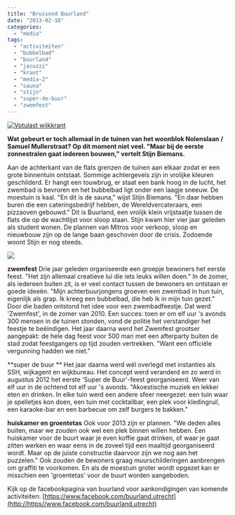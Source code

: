 ```yaml
---
title: "Bruisend Buurland"
date: "2013-02-18"
categories: 
  - "media"
tags: 
  - "activiteiten"
  - "bubbelbad"
  - "buurland"
  - "jacuzzi"
  - "krant"
  - "media-2"
  - "sauna"
  - "stijn"
  - "super-de-buur"
  - "zwemfest"
---
```


[![Votulast wijkkrant](images/buurland-in-votulastkrant-klein-225x300.png)](images/buurland-in-votulastkrant.jpg)

**Wat gebeurt er toch allemaal in de tuinen van het woonblok Nolenslaan / Samuel Mullerstraat? Op dit moment niet veel. "Maar bij de eerste zonnestralen gaat iedereen bouwen," vertelt Stijn Biemans.**

Aan de achterkant van de flats grenzen de tuinen aan elkaar zodat er een grote binnentuin ontstaat. Sommige achtergevels zijn in vrolijke kleuren geschilderd. Er hangt een touwbrug, er staat een bank hoog in de lucht, het zwembad is bevroren en het bubbelbad ligt onder een laagje sneeuw. De moestuin is kaal. "En dit is de sauna," wijst Stijn Biemans. "En daar hebben buren die een cateringsbedrijf hebben, de Wereldvercateraars, een pizzaoven gebouwd." Dit is Buurland, een vrolijk klein vrijstaatje tussen de flats die op de wachtlijst voor sloop staan. Stijn kwam hier vier jaar geleden als student wonen. De plannen van Mitros voor verkoop, sloop en nieuwbouw zijn op de lange baan geschoven door de crisis. Zodoende woont Stijn er nog steeds.

![](images/1360963008_Bruisend_buurland.jpg)

**zwemfest** Drie jaar geleden organiseerde een groepje bewoners het eerste feest. "Het zijn allemaal creatieve lui die iets leuks willen doen." In de zomer, als iedereen buiten zit, is er veel contact tussen de bewoners en ontstaan er goede ideeën. "Mijn achterbuurjongens groeven een zwembad in hun tuin, eigenlijk als grap. Ik kreeg een bubbelbad, die heb ik in mijn tuin gezet." Door die baden ontstond het idee voor een zwembadfeestje. Dat werd 'Zwemfest', in de zomer van 2010. Een succes: toen er om elf uur 's avonds 300 mensen in de tuinen stonden, vond de politie het verstandiger het feestje te beëindigen. Het jaar daarna werd het Zwemfest grootser aangepakt: de hele dag feest voor 500 man met een afterparty buiten de stad zodat feestgangers op tijd zouden vertrekken. "Want een officiële vergunning hadden we niet."

**super de buur ** Het jaar daarna werd wél overlegd met instanties als SSH, wijkagent en wijkbureau. Het concept werd veranderd en zo werd in augustus 2012 het eerste 'Super de Buur'-feest georganiseerd. Weer van elf uur in de ochtend tot elf uur 's avonds. "Akoestische muziek en lekker eten en drinken. In elke tuin werd een andere sfeer neergezet: een tuin waar je spelletjes kon doen, een tuin met cocktailbar, een plek voor kledingruil, een karaoke-bar en een barbecue om zelf burgers te bakken."

**huiskamer en groentetas** Ook voor 2013 zijn er plannen. "We deden alles buiten, maar we zouden ook wel een plek binnen willen hebben. Een huiskamer voor de buurt waar je even koffie gaat drinken, of waar je gaat zitten werken en waar eens in de zoveel tijd een maaltijd georganiseerd wordt. Maar op de juiste constructie daarvoor zijn we nog aan het puzzelen." Ook zouden de bewoners graag muurschilderingen aanbrengen om graffiti te voorkomen. En als de moestuin groter wordt opgezet kan er misschien een 'groentetas' voor de buurt worden aangeboden.

Kijk op de facebookpagina van buurland voor aankondigingen van komende activiteiten: [https://www.facebook.com/buurland.utrecht](http://https//www.facebook.com/buurland.utrecht)
